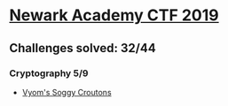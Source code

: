# [Newark Academy CTF 2019](https://www.nactf.com)

## Challenges solved: 32/44

### Cryptography 5/9
* [Vyom's Soggy Croutons](./Cryptography/Vyom's%20Soggy%20Croutons)